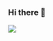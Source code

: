 ### Hi there 👋



<a href="https://github.com/AxotZero">
  <img align="center" src="https://github-readme-stats.vercel.app/api?username=AxotZero&theme=buefy&border_radius=10%&langs_count=3" style="max-width: 100%;margin-bottom: 20px;"/>
</a>
